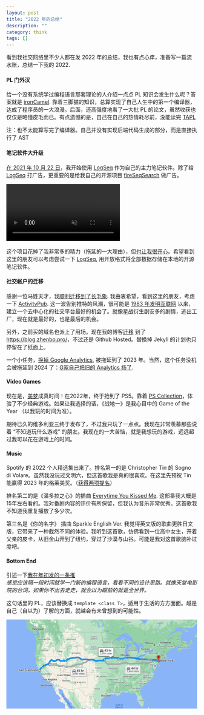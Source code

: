 ```yaml
---
layout: post
title: "2022 年的总结"
description: ""
category: think
tags: []
---
```



看到我社交网络里不少人都在发 2022 年的总结，我也有点心痒，准备写一篇流水账，总结一下我的 2022.


#### PL 门外汉  

给一个没有系统学过编程语言那套理论的人介绍一点点 PL 知识会发生什么呢？答案就是 [ironCamel](https://github.com/Endle/ironCamel). 靠着三脚猫的知识，总算实现了自己人生中的第一个编译器，达成了程序员的一大浪漫。后面，还高强度地看了一大批 PL 的论文，虽然收获也仅仅是略懂皮毛而已。有点遗憾的是，自己在自己的热情耗尽前，没能读完 [TAPL](https://www.worldcat.org/title/types-and-programming-languages/oclc/51958338)  

注：也不太能算写完了编译器。自己并没有实现后端代码生成的部分，而是直接执行了 AST  



#### 笔记软件大升级
[在 2021 年 10 月 22 日](https://twitter.com/ZhenboLi1/status/1583837511557984256)，我开始使用 [LogSeq][] 作为自己的主力笔记软件。除了给 [LogSeq][] 打广告，更重要的是给我自己的开源项目 [fireSeqSearch](https://github.com/Endle/fireSeqSearch) 做广告。


<video src="https://user-images.githubusercontent.com/3221521/168455012-e1183f62-4682-4230-84e7-8a461d8985a0.mp4" data-canonical-src="https://user-images.githubusercontent.com/3221521/168455012-e1183f62-4682-4230-84e7-8a461d8985a0.mp4" controls="controls" muted="muted" class="d-block rounded-bottom-2 border-top width-fit" style="max-height:640px; max-width: 100%;">
</video>


这个项目花掉了我非常多的精力（拖延的一大理由），但[也让我很开心](https://fediscience.org/@zhenboli/109419358200038482)。希望看到这里的朋友可以考虑尝试一下 [LogSeq][], 用开放格式将全部数据存储在本地的开源笔记软件。


#### 社交帐户的迁移  
感谢一位马姓天才，我[顺利迁移到了长毛象](https://fediscience.org/@zhenboli). 我由衷希望，看到这里的朋友，考虑一下 [ActivityPub](https://en.wikipedia.org/wiki/ActivityPub). 这一波告别推特的风潮，很可能是 [1983 年发明互联网](https://www.usg.edu/galileo/skills/unit07/internet07_02.phtml) 以来，建立一个去中心化的社交平台最好的机会了。就像星战衍生剧安多的剧情，逃出工厂，现在就是最好的，也是最后的机会。  


另外，之前买的域名也派上了用场。现在我的博客[迁移](https://fediscience.org/@zhenboli/109351164744707704) 到了 <https://blog.zhenbo.pro/>，不过还是 Github Hosted。替换掉 Jekyll 的计划也只停留在了纸面上。

一个小任务，[换掉 Google Analytics](https://fediscience.org/@zhenboli/109609779087692196), 被拖延到了 2023 年。当然，这个任务没机会被拖延到 2024 了：[G家自己把旧的 Analytics 扬了](https://support.google.com/analytics/answer/11583528?hl=en). 

#### Video Games  
现在是，[美梦](https://twitter.com/ZhenboLi1/status/1503416807046144009)成真时间！在2022年，终于抢到了 PS5。靠着 [PS Collection](https://psnine.com/topic/35604)，体验了不少经典游戏。如果让我选择的话，《战地一》是我心目中的 Game of the Year （以我玩的时间为准）。

期待已久的维多利亚三终于发布了，不过我只玩了一点点。我现在非常羡慕那些说着 “不知道玩什么游戏” 的朋友。我现在的一大苦恼，就是我想玩的游戏，远远超过我可以花在游戏上的时间。  

#### Music  
Spotify 的 2022 个人精选集出来了。排名第一的是 Christopher Tin 的 Sogno di Volare。虽然我没玩过文明六，但这首歌我是真的很喜欢。在这里先预祝 Tin 能赢得 2023 年的格莱美奖。（[获得两项提名](https://www.paloaltoonline.com/news/2022/12/04/around-town-composer-christopher-tin-collects-two-grammy-nominations)）  

排名第二的是《潘多拉之心》的插曲 [Everytime You Kissed Me](https://mochijun.fandom.com/wiki/Everytime_you_kissed_me). 这部番我大概是15年左右看的。我对番剧内容的评价有所保留，但我认为音乐非常优秀。这首歌我不知道我重复播放了多少次。  

第三名是《你的名字》 插曲 Sparkle English Ver. 我觉得英文版的歌曲更胜日文版，它带来了一种截然不同的体验。我听到这首歌，仿佛看到一位高中女生，开着父亲的皮卡，从旧金山开到了纽约，穿过了沙漠与山谷。可能是我对这首歌脑补过度吧。

#### Bottom End  
引述一下[我在年初发的一条推](https://twitter.com/ZhenboLi1/status/1478567278186676228)  
*感觉应该隔一段时间就学一门新的编程语言，看看不同的设计思路。就像天堂电影院的台词，如果你不出去走走，就会以为眼前的就是全世界。*  


这句话里的 PL，应该替换成 `template <class T>`，适用于生活的方方面面。越是自己（自以为）了解的方面，就越会有未曾想到的可能性。

![Image SFO to NYC](/images/2022/2022_summary_sfo2nyc.png)


[LogSeq]: https://github.com/logseq/logseq/




